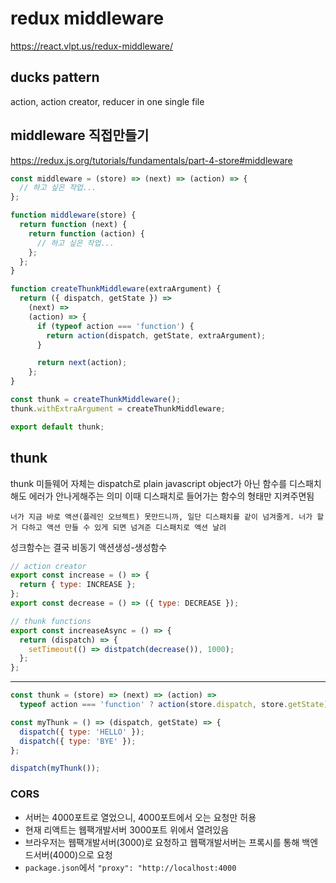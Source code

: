 # redux middleware

https://react.vlpt.us/redux-middleware/

## ducks pattern

action, action creator, reducer in one single file

## middleware 직접만들기

https://redux.js.org/tutorials/fundamentals/part-4-store#middleware

```js
const middleware = (store) => (next) => (action) => {
  // 하고 싶은 작업...
};
```

```js
function middleware(store) {
  return function (next) {
    return function (action) {
      // 하고 싶은 작업...
    };
  };
}
```

```js
function createThunkMiddleware(extraArgument) {
  return ({ dispatch, getState }) =>
    (next) =>
    (action) => {
      if (typeof action === 'function') {
        return action(dispatch, getState, extraArgument);
      }

      return next(action);
    };
}

const thunk = createThunkMiddleware();
thunk.withExtraArgument = createThunkMiddleware;

export default thunk;
```

## thunk

thunk 미들웨어 자체는 dispatch로 plain javascript object가 아닌 함수를 디스패치 해도 에러가 안나게해주는 의미
이때 디스패치로 들어가는 함수의 형태만 지켜주면됨

`너가 지금 바로 액션(플레인 오브젝트) 못만드니까, 일단 디스패치를 같이 넘겨줄게. 너가 할거 다하고 액션 만들 수 있게 되면 넘겨준 디스패치로 액션 날려`

성크함수는 결국 비동기 액션생성-생성함수

```js
// action creator
export const increase = () => {
  return { type: INCREASE };
};
export const decrease = () => ({ type: DECREASE });

// thunk functions
export const increaseAsync = () => {
  return (dispatch) => {
    setTimeout(() => distpatch(decrease()), 1000);
  };
};
```

---

```js
const thunk = (store) => (next) => (action) =>
  typeof action === 'function' ? action(store.dispatch, store.getState) : next(action);
```

```js
const myThunk = () => (dispatch, getState) => {
  dispatch({ type: 'HELLO' });
  dispatch({ type: 'BYE' });
};

dispatch(myThunk());
```

### CORS

- 서버는 4000포트로 열었으니, 4000포트에서 오는 요청만 허용
- 현재 리액트는 웹팩개발서버 3000포트 위에서 열려있음
- 브라우저는 웹팩개발서버(3000)로 요청하고 웹팩개발서버는 프록시를 통해 백엔드서버(4000)으로 요청
- `package.json`에서 `"proxy": "http://localhost:4000`
